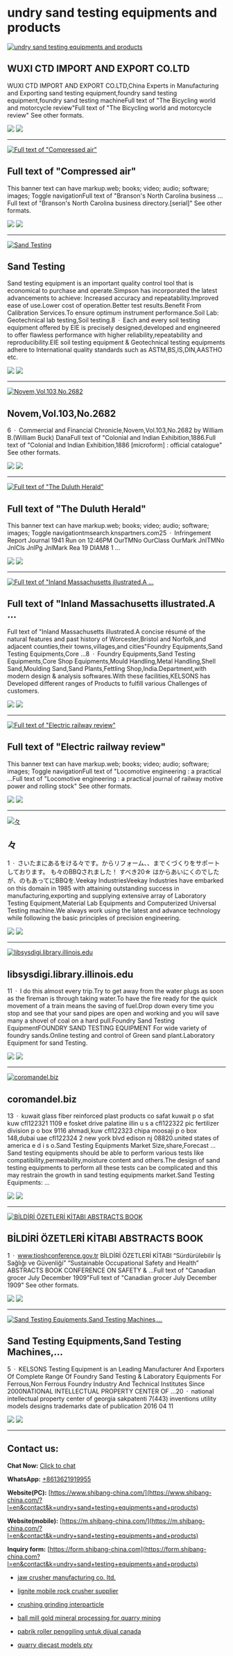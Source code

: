 # undry sand testing equipments and products

<a href="https://swt.shibang-china.com/?l=en&img&k=undry+sand+testing+equipments+and+products" target="_blank">![undry sand testing equipments and products](http://static.shibang-china.com/all-800x300/288.jpg)</a>

## WUXI CTD IMPORT AND EXPORT CO.LTD
WUXI CTD IMPORT AND EXPORT CO.LTD,China Experts in Manufacturing and Exporting sand testing equipment,foundry sand testing equipment,foundry sand testing machineFull text of &quot;The Bicycling world and motorcycle review&quot;Full text of &quot;The Bicycling world and motorcycle review&quot; See other formats.


<a href="https://whatsapp.shibangsoft.com/WhatsApp.php" target="_blank" title="WhatsApp">![](http://static.shibang-china.com/icon/whatsapp.png)</a> <a href="https://swt.shibang-china.com/?l=en&icon&k=undry+sand+testing+equipments+and+products" target="_blank">![](http://static.shibang-china.com/icon/chat-en.png)</a>

---

<a href="https://swt.shibang-china.com/?l=en&img&k=undry+sand+testing+equipments+and+products" target="_blank">![Full text of &quot;Compressed air&quot;](http://static.shibang-china.com/all-800x300/1181.jpg)</a>

## Full text of &quot;Compressed air&quot;
This banner text can have markup.web; books; video; audio; software; images; Toggle navigationFull text of &quot;Branson's North Carolina business …Full text of &quot;Branson's North Carolina business directory.[serial]&quot; See other formats.


<a href="https://whatsapp.shibangsoft.com/WhatsApp.php" target="_blank" title="WhatsApp">![](http://static.shibang-china.com/icon/whatsapp.png)</a> <a href="https://swt.shibang-china.com/?l=en&icon&k=undry+sand+testing+equipments+and+products" target="_blank">![](http://static.shibang-china.com/icon/chat-en.png)</a>

---

<a href="https://swt.shibang-china.com/?l=en&img&k=undry+sand+testing+equipments+and+products" target="_blank">![Sand Testing](http://static.shibang-china.com/all-800x300/666.jpg)</a>

## Sand Testing
Sand testing equipment is an important quality control tool that is economical to purchase and operate.Simpson has incorporated the latest advancements to achieve: Increased accuracy and repeatability.Improved ease of use.Lower cost of operation.Better test results.Benefit From Calibration Services.To ensure optimum instrument performance.Soil Lab: Geotechnical lab testing,Soil testing.8&ensp;&#0183;&ensp;Each and every soil testing equipment offered by EIE is precisely designed,developed and engineered to offer flawless performance with higher reliability,repeatability and reproducibility.EIE soil testing equipment &amp; Geotechnical testing equipments adhere to International quality standards such as ASTM,BS,IS,DIN,AASTHO etc.


<a href="https://whatsapp.shibangsoft.com/WhatsApp.php" target="_blank" title="WhatsApp">![](http://static.shibang-china.com/icon/whatsapp.png)</a> <a href="https://swt.shibang-china.com/?l=en&icon&k=undry+sand+testing+equipments+and+products" target="_blank">![](http://static.shibang-china.com/icon/chat-en.png)</a>

---

<a href="https://swt.shibang-china.com/?l=en&img&k=undry+sand+testing+equipments+and+products" target="_blank">![Novem,Vol.103,No.2682](http://static.shibang-china.com/all-800x300/707.jpg)</a>

## Novem,Vol.103,No.2682
6&ensp;&#0183;&ensp;Commercial and Financial Chronicle,Novem,Vol.103,No.2682 by William B.(William Buck) DanaFull text of &quot;Colonial and Indian Exhibition,1886.Full text of &quot;Colonial and Indian Exhibition,1886 [microform] : official catalogue&quot; See other formats.


<a href="https://whatsapp.shibangsoft.com/WhatsApp.php" target="_blank" title="WhatsApp">![](http://static.shibang-china.com/icon/whatsapp.png)</a> <a href="https://swt.shibang-china.com/?l=en&icon&k=undry+sand+testing+equipments+and+products" target="_blank">![](http://static.shibang-china.com/icon/chat-en.png)</a>

---

<a href="https://swt.shibang-china.com/?l=en&img&k=undry+sand+testing+equipments+and+products" target="_blank">![Full text of &quot;The Duluth Herald&quot;](http://static.shibang-china.com/all-800x300/1440.jpg)</a>

## Full text of &quot;The Duluth Herald&quot;
This banner text can have markup.web; books; video; audio; software; images; Toggle navigationtmsearch.knspartners.com25&ensp;&#0183;&ensp;Infringement Report Journal 1941 Run on 12:46PM OurTMNo OurClass OurMark JnlTMNo JnlCls JnlPg JnlMark Rea 19 DIAM8 1 …


<a href="https://whatsapp.shibangsoft.com/WhatsApp.php" target="_blank" title="WhatsApp">![](http://static.shibang-china.com/icon/whatsapp.png)</a> <a href="https://swt.shibang-china.com/?l=en&icon&k=undry+sand+testing+equipments+and+products" target="_blank">![](http://static.shibang-china.com/icon/chat-en.png)</a>

---

<a href="https://swt.shibang-china.com/?l=en&img&k=undry+sand+testing+equipments+and+products" target="_blank">![Full text of &quot;Inland Massachusetts illustrated.A …](http://static.shibang-china.com/all-800x300/1178.jpg)</a>

## Full text of &quot;Inland Massachusetts illustrated.A …
Full text of &quot;Inland Massachusetts illustrated.A concise r&#233;sum&#233; of the natural features and past history of Worcester,Bristol and Norfolk,and adjacent counties,their towns,villages,and cities&quot;Foundry Equipments,Sand Testing Equipments,Core …8&ensp;&#0183;&ensp;Foundry Equipments,Sand Testing Equipments,Core Shop Equipments,Mould Handling,Metal Handling,Shell Sand,Moulding Sand,Sand Plants,Fettling Shop,India.Department,with modern design &amp; analysis softwares.With these facilities,KELSONS has Developed different ranges of Products to fulfill various Challenges of customers.


<a href="https://whatsapp.shibangsoft.com/WhatsApp.php" target="_blank" title="WhatsApp">![](http://static.shibang-china.com/icon/whatsapp.png)</a> <a href="https://swt.shibang-china.com/?l=en&icon&k=undry+sand+testing+equipments+and+products" target="_blank">![](http://static.shibang-china.com/icon/chat-en.png)</a>

---

<a href="https://swt.shibang-china.com/?l=en&img&k=undry+sand+testing+equipments+and+products" target="_blank">![Full text of &quot;Electric railway review&quot;](http://static.shibang-china.com/all-800x300/352.jpg)</a>

## Full text of &quot;Electric railway review&quot;
This banner text can have markup.web; books; video; audio; software; images; Toggle navigationFull text of &quot;Locomotive engineering : a practical …Full text of &quot;Locomotive engineering : a practical journal of railway motive power and rolling stock&quot; See other formats.


<a href="https://whatsapp.shibangsoft.com/WhatsApp.php" target="_blank" title="WhatsApp">![](http://static.shibang-china.com/icon/whatsapp.png)</a> <a href="https://swt.shibang-china.com/?l=en&icon&k=undry+sand+testing+equipments+and+products" target="_blank">![](http://static.shibang-china.com/icon/chat-en.png)</a>

---

<a href="https://swt.shibang-china.com/?l=en&img&k=undry+sand+testing+equipments+and+products" target="_blank">![々](http://static.shibang-china.com/all-800x300/1297.jpg)</a>

## 々
1&ensp;&#0183;&ensp;さいたまにあるをける々です。からリフォーム、、までくづくりをサポートしております。 も々のBBQされました！ すべき20☆ はからあいにくのでしたが、のもあってにBBQを.Veekay IndustriesVeekay Industries have embarked on this domain in 1985 with attaining outstanding success in manufacturing,exporting and supplying extensive array of Laboratory Testing Equipment,Material Lab Equipments and Computerized Universal Testing machine.We always work using the latest and advance technology while following the basic principles of precision engineering.


<a href="https://whatsapp.shibangsoft.com/WhatsApp.php" target="_blank" title="WhatsApp">![](http://static.shibang-china.com/icon/whatsapp.png)</a> <a href="https://swt.shibang-china.com/?l=en&icon&k=undry+sand+testing+equipments+and+products" target="_blank">![](http://static.shibang-china.com/icon/chat-en.png)</a>

---

<a href="https://swt.shibang-china.com/?l=en&img&k=undry+sand+testing+equipments+and+products" target="_blank">![libsysdigi.library.illinois.edu](http://static.shibang-china.com/all-800x300/449.jpg)</a>

## libsysdigi.library.illinois.edu
11&ensp;&#0183;&ensp;I do this almost every trip.Try to get away from the water plugs as soon as the fireman is through taking water.To have the fire ready for the quick movement of a train means the saving of fuel.Drop down every time you stop and see that your sand pipes are open and working and you will save many a shovel of coal on a hard pull.Foundry Sand Testing EquipmentFOUNDRY SAND TESTING EQUIPMENT For wide variety of foundry sands.Online testing and control of Green sand plant.Laboratory Equipment for sand Testing.


<a href="https://whatsapp.shibangsoft.com/WhatsApp.php" target="_blank" title="WhatsApp">![](http://static.shibang-china.com/icon/whatsapp.png)</a> <a href="https://swt.shibang-china.com/?l=en&icon&k=undry+sand+testing+equipments+and+products" target="_blank">![](http://static.shibang-china.com/icon/chat-en.png)</a>

---

<a href="https://swt.shibang-china.com/?l=en&img&k=undry+sand+testing+equipments+and+products" target="_blank">![coromandel.biz](http://static.shibang-china.com/all-800x300/69.jpg)</a>

## coromandel.biz
13&ensp;&#0183;&ensp;kuwait glass fiber reinforced plast products co safat kuwait p o sfat kuw cfl122321 1109 e fosket drive palatine illin u s a cfl122322 pic fertilizer division p o box 9116 ahmadi,kuw cfl122323 chipa moosaji p o box 148,dubai uae cfl122324 2 new york blvd edison nj 08820.united states of america e d i s o.Sand Testing Equipments Market Size,share,Forecast …Sand testing equipments should be able to perform various tests like compatibility,permeability,moisture content and others.The design of sand testing equipments to perform all these tests can be complicated and this may restrain the growth in sand testing equipments market.Sand Testing Equipments: …


<a href="https://whatsapp.shibangsoft.com/WhatsApp.php" target="_blank" title="WhatsApp">![](http://static.shibang-china.com/icon/whatsapp.png)</a> <a href="https://swt.shibang-china.com/?l=en&icon&k=undry+sand+testing+equipments+and+products" target="_blank">![](http://static.shibang-china.com/icon/chat-en.png)</a>

---

<a href="https://swt.shibang-china.com/?l=en&img&k=undry+sand+testing+equipments+and+products" target="_blank">![BİLDİRİ &#214;ZETLERİ KİTABI ABSTRACTS BOOK](http://static.shibang-china.com/all-800x300/120.jpg)</a>

## BİLDİRİ &#214;ZETLERİ KİTABI ABSTRACTS BOOK
1&ensp;&#0183;&ensp;www.tioshconference.gov.tr BİLDİRİ &#214;ZETLERİ KİTABI “S&#252;rd&#252;r&#252;lebilir İş Sağlığı ve G&#252;venliği” “Sustainable Occupational Safety and Health” ABSTRACTS BOOK CONFERENCE ON SAFETY &amp; …Full text of &quot;Canadian grocer July December 1909&quot;Full text of &quot;Canadian grocer July December 1909&quot; See other formats.


<a href="https://whatsapp.shibangsoft.com/WhatsApp.php" target="_blank" title="WhatsApp">![](http://static.shibang-china.com/icon/whatsapp.png)</a> <a href="https://swt.shibang-china.com/?l=en&icon&k=undry+sand+testing+equipments+and+products" target="_blank">![](http://static.shibang-china.com/icon/chat-en.png)</a>

---

<a href="https://swt.shibang-china.com/?l=en&img&k=undry+sand+testing+equipments+and+products" target="_blank">![Sand Testing Equipments,Sand Testing Machines,…](http://static.shibang-china.com/all-800x300/1059.jpg)</a>

## Sand Testing Equipments,Sand Testing Machines,…
5&ensp;&#0183;&ensp;KELSONS Testing Equipment is an Leading Manufacturer And Exporters Of Complete Range Of Foundry Sand Testing &amp; Laboratory Equipments For Ferrous,Non Ferrous Foundry Industry And Technical Institutes Since 2000NATIONAL INTELLECTUAL PROPERTY CENTER OF …20&ensp;&#0183;&ensp;national intellectual property center of georgia sakpatenti 7(443) inventions utility models designs trademarks date of publication 2016 04 11


<a href="https://whatsapp.shibangsoft.com/WhatsApp.php" target="_blank" title="WhatsApp">![](http://static.shibang-china.com/icon/whatsapp.png)</a> <a href="https://swt.shibang-china.com/?l=en&icon&k=undry+sand+testing+equipments+and+products" target="_blank">![](http://static.shibang-china.com/icon/chat-en.png)</a>

---
## Contact us:

**Chat Now:** [Click to chat](https://swt.shibang-china.com?l=en&contact&k=undry+sand+testing+equipments+and+products)

**WhatsApp:**  [+8613621919955](https://whatsapp.shibangsoft.com/WhatsApp.php)

**Website(PC):** [https://www.shibang-china.com/](https://www.shibang-china.com/?l=en&contact&k=undry+sand+testing+equipments+and+products)

**Website(mobile):** [https://m.shibang-china.com/](https://m.shibang-china.com/?l=en&contact&k=undry+sand+testing+equipments+and+products)

**Inquiry form:** [https://form.shibang-china.com](https://form.shibang-china.com?l=en&contact&k=undry+sand+testing+equipments+and+products)

* [jaw crusher manufacturing co. ltd.](../159/jaw%20crusher%20manufacturing%20co.%20ltd..md)

* [lignite mobile rock crusher supplier](../152/lignite%20mobile%20rock%20crusher%20supplier.md)

* [crushing grinding interparticle](../155/crushing%20grinding%20interparticle.md)

* [ball mill gold mineral processing for quarry mining](../160/ball%20mill%20gold%20mineral%20processing%20for%20quarry%20mining.md)

* [pabrik roller penggiling untuk dijual canada](../153/pabrik%20roller%20penggiling%20untuk%20dijual%20canada.md)

* [quarry diecast models pty](../154/quarry%20diecast%20models%20pty.md)